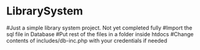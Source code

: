 # LibrarySystem
#Just a simple library system project. Not yet completed fully
#Import the sql file in Database
#Put rest of the files in a folder inside htdocs
#Change contents of includes/db-inc.php with your credentials if needed
